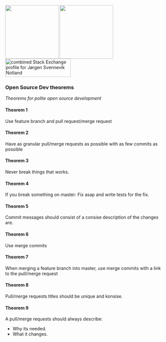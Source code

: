 
<img align="left" height="170" src="https://github-readme-stats.vercel.app/api/top-langs/?username=jqrgen&layout=compact&theme=calm">

<img height="170" src="https://github-readme-stats.vercel.app/api?username=jqrgen&count_private=true&show_icons=true&theme=calm">

<a href="https://stackexchange.com">
<img src="https://stackexchange.com/users/flair/2703711.png" width="208" height="58" alt="combined Stack Exchange profile for Jørgen Svennevik Notland" title="combined Stack Exchange profiles for Jørgen Svennevik Notland">
</a>

### Open Source Dev theorems

_Theorems for polite open source development_ 

#### Theorem 1

Use feature branch and pull request/merge request

#### Theorem 2

Have as granular pull/merge requests as possible with as few commits as possible

#### Theorem 3

Never break things that works.

#### Theorem 4

If you break something on master: Fix asap and write tests for the fix.

#### Theorem 5 

Commit messages should consist of a consise description of the changes are.

#### Theorem 6

Use merge commits

#### Theorem 7

When merging a feature branch into master, use merge commits with a link to the pull/merge request

#### Theorem 8

Pull/merge requests titles should be unique and konsise.

#### Theorem 9

A pull/merge requests should always describe:
* Why its needed.
* What it changes.
